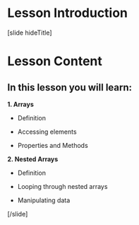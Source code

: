 
# Lesson Introduction

[slide hideTitle]

# Lesson Content

## In this lesson you will learn:

**1. Arrays**

- Definition

- Accessing elements

- Properties and Methods

**2. Nested Arrays**

- Definition

- Looping through nested arrays

- Manipulating data

[/slide]
